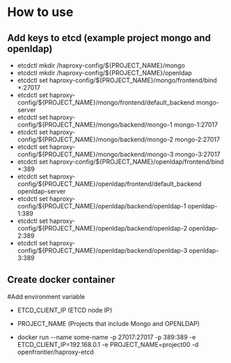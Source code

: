 # How to use

## Add keys to etcd (example project mongo and openldap)
- etcdctl mkdir /haproxy-config/${PROJECT_NAME}/mongo
- etcdctl mkdir /haproxy-config/${PROJECT_NAME}/openldap
- etcdctl set haproxy-config/${PROJECT_NAME}/mongo/frontend/bind *:27017
- etcdctl set haproxy-config/${PROJECT_NAME}/mongo/frontend/default_backend  mongo-server
- etcdctl set haproxy-config/${PROJECT_NAME}/mongo/backend/mongo-1  mongo-1:27017
- etcdctl set haproxy-config/${PROJECT_NAME}/mongo/backend/mongo-2  mongo-2:27017
- etcdctl set haproxy-config/${PROJECT_NAME}/mongo/backend/mongo-3  mongo-3:27017
- etcdctl set haproxy-config/${PROJECT_NAME}/openldap/frontend/bind *:389
- etcdctl set haproxy-config/${PROJECT_NAME}/openldap/frontend/default_backend  openldap-server
- etcdctl set haproxy-config/${PROJECT_NAME}/openldap/backend/openldap-1  openldap-1:389
- etcdctl set haproxy-config/${PROJECT_NAME}/openldap/backend/openldap-2  openldap-2:389
- etcdctl set haproxy-config/${PROJECT_NAME}/openldap/backend/openldap-3  openldap-3:389

## Create docker container 
#Add environment variable

- ETCD_CLIENT_IP  (ETCD node IP}

- PROJECT_NAME (Projects that include Mongo and OPENLDAP)

- docker run --name some-name -p 27017:27017 -p 389:389 -e ETCD_CLIENT_IP=192.168.0.1  -e PROJECT_NAME=project00 -d openfrontier/haproxy-etcd
